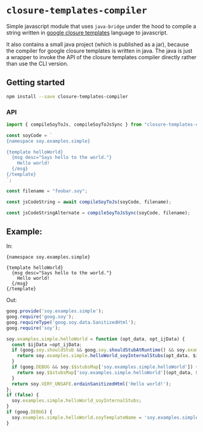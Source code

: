 # `closure-templates-compiler`

Simple javascript module that uses `java-bridge` under the hood to compile a string written in [google closure templates](https://github.com/google/closure-templates) language to javascript.

It also contains a small java project (which is published as a jar), because the compiler for google closure templates is written in java. The java is just a wrapper to invoke the API of the closure templates compiler directly rather than use the CLI version.

## Getting started

```sh
npm install --save closure-templates-compiler
```

### API
```js
import { compileSoyToJs, compileSoyToJsSync } from "closure-templates-compiler";

const soyCode = `
{namespace soy.examples.simple}

{template helloWorld}
  {msg desc="Says hello to the world."}
    Hello world!
  {/msg}
{/template}
`;

const filename = "foobar.soy";

const jsCodeString = await compileSoyToJs(soyCode, filename);

const jsCodeStringAlternate = compileSoyToJsSync(soyCode, filename);
```

## Example:

In:
```soy
{namespace soy.examples.simple}

{template helloWorld}
  {msg desc="Says hello to the world."}
    Hello world!
  {/msg}
{/template}
```

Out:
```js
goog.provide('soy.examples.simple');
goog.require('goog.soy');
goog.requireType('goog.soy.data.SanitizedHtml');
goog.require('soy');

soy.examples.simple.helloWorld = function (opt_data, opt_ijData) {
  const $ijData =opt_ijData;
  if (goog.soy.shouldStub && goog.soy.shouldStubAtRuntime() && soy.examples.simple.helloWorld_soyInternalStubs) {
    return soy.examples.simple.helloWorld_soyInternalStubs(opt_data, $ijData);
  }
  if (goog.DEBUG && soy.$$stubsMap['soy.examples.simple.helloWorld']) {
    return soy.$$stubsMap['soy.examples.simple.helloWorld'](opt_data, $ijData);
  }
  return soy.VERY_UNSAFE.ordainSanitizedHtml('Hello world!');
};
if (false) {
  soy.examples.simple.helloWorld_soyInternalStubs;
}
if (goog.DEBUG) {
  soy.examples.simple.helloWorld.soyTemplateName = 'soy.examples.simple.helloWorld';
}
```

